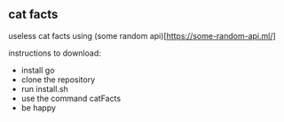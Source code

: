 ## cat facts

useless cat facts using (some random api)[https://some-random-api.ml/]

instructions to download:
- install go
- clone the repository
- run install.sh
- use the command catFacts
- be happy

